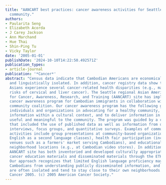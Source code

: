 ```yaml
---
title: "AANCART best practices: cancer awareness activities for Seattle's Combodian
  community."
authors:
- Paularita Seng
- Elizabeth Acorda
- J Carey Jackson
- Ann Marchand
- Hue Thai
- Shin-Ping Tu
- Vicky Taylor
date: '2005-01-01'
publishDate: '2024-10-10T14:22:50.492571Z'
publication_types:
- article-journal
publication: '*Cancer*'
abstract: "Census data indicate that Cambodian Americans are economically disadvantaged
  and linguistically isolated. In addition, cancer registry data show that Southeast
  Asians experience several cancer-related health disparities (e.g., markedly elevated
  risks of cervical and liver cancer). The Seattle regional Asian American Network
  for Cancer, Awareness, Research, and Training (AANCART) site has implemented a community-based
  cancer awareness program for Cambodian immigrants in collaboration with a Cambodian
  community coalition. Our cancer awareness program has the following goals: to assist
  individuals and organizations in advocating for a healthy community, to provide
  information within a cultural context, and to deliver information in ways that are
  useful and meaningful to the community. The program was guided by a community assessment
  that included the use of published data as well as information from qualitative
  interviews, focus groups, and quantitative surveys. Examples of community awareness
  activities include group presentations at community-based organizations (e.g., during
  English as a second language classes), health fair participation (including at nontraditional
  venues such as a farmers' market serving Cambodians), and educational displays in
  neighborhood locations (e.g., at Cambodian video stores). In addition, the Seattle
  AANCART site has both inventoried and developed culturally appropriate Khmer language
  cancer education materials and disseminated materials through the ETHNO-MED website.
  Our approach recognizes that limited English language proficiency may preclude many
  Cambodians from understanding publicly disseminated information, and Cambodian immigrants
  are often isolated and tend to stay close to their own neighborhoods. Copyright
  Cancer 2005. (c) 2005 American Cancer Society."
---
```

